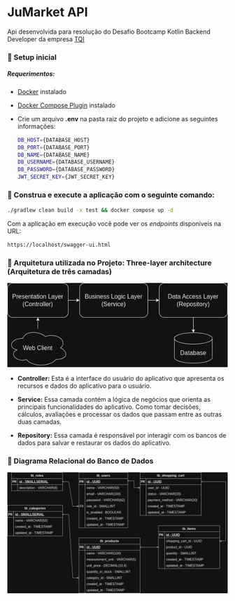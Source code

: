 # JuMarket API

Api desenvolvida para resolução do Desafio Bootcamp Kotlin Backend Developer da empresa [TQI](https://tqi.com.br)

### 🔩 Setup inicial

##### Requerimentos:

- [Docker](https://docker.com) instalado
- [Docker Compose Plugin](https://docs.docker.com/compose/) instalado

- Crie um arquivo **.env** na pasta raiz do projeto e adicione as seguintes informações:

  ```bash
  DB_HOST={DATABASE_HOST}
  DB_PORT={DATABASE_PORT}
  DB_NAME={DATABASE_NAME}
  DB_USERNAME={DATABASE_USERNAME}
  DB_PASSWORD={DATABASE_PASSWORD}
  JWT_SECRET_KEY={JWT_SECRET_KEY}
  ```

### 🚀 Construa e execute a aplicação com o seguinte comando:

```bash
./gradlew clean build -x test && docker compose up -d
```

Com a aplicação em execução você pode ver os *endpoints* disponíveis na URL:

```bash
https://localhost/swagger-ui.html
```

### 📐 Arquitetura utilizada no Projeto: Three-layer architecture (Arquitetura de três camadas)

<img src="images/arch.png" />

- **Controller:** Esta é a interface do usuário do aplicativo que apresenta os recursos e dados do aplicativo para o usuário.

- **Service:** Essa camada contém a lógica de negócios que orienta as principais funcionalidades do aplicativo. Como tomar decisões, cálculos, avaliações e processar os dados que passam entre as outras duas camadas.

- **Repository:** Essa camada é responsável por interagir com os bancos de dados para salvar e restaurar os dados do aplicativo.



### 💾 Diagrama Relacional do Banco de Dados

<img src="images/jumarket_er_diagram.png" />

